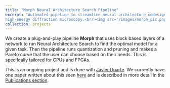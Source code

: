 ```yaml
---
title: "Morph Neural Architecture Search Pipeline"
excerpt: "Automated pipeline to streamline neural architecture codesign for fast unversal neural networks.
high-energy diffraction microscopy.<br/><img src='/images/morph_pic.png'>"
collection: projects
---
```


We create a plug-and-play pipeline **Morph** that uses block based layers of a network to run Neural Architecture Search to find the optimal model for a given task. Then the pipeline runs quantization and pruning and makes a Pareto curve that the user can choose based on their needs. This is specifcally tailored for CPUs and FPGAs. 

This is an ongoing project and is done with [Javier Duarte](https://jduarte.physics.ucsd.edu/). We currently have one paper written about this seen [here](https://arxiv.org/pdf/2312.05978.pdf) and is described in more detail in the [Publications section](https://dimapdemler.github.io/publications/). 
